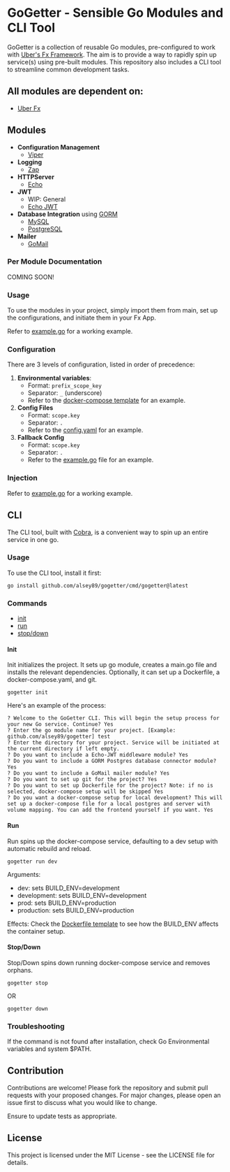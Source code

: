 # GoGetter - Sensible Go Modules and CLI Tool

GoGetter is a collection of reusable Go modules, pre-configured to work with [Uber's Fx Framework](https://github.com/uber-go/fx). The aim is to provide a way to rapidly spin up service(s) using pre-built modules. This repository also includes a CLI tool to streamline common development tasks.

## All modules are dependent on:

- [Uber Fx](https://github.com/uber-go/fx)

## Modules

- **Configuration Management**
  - [Viper](https://github.com/spf13/viper)
- **Logging**
  - [Zap](https://github.com/uber-go/zap)
- **HTTPServer**
  - [Echo](https://echo.labstack.com/)
- **JWT**
  - WIP: General
  - [Echo JWT](https://echo.labstack.com/)
- **Database Integration** using [GORM](https://gorm.io/index.html)
  - [MySQL](https://www.mysql.com/)
  - [PostgreSQL](https://www.postgresql.org/)
- **Mailer**
  - [GoMail](https://github.com/go-gomail/gomail)

### Per Module Documentation

COMING SOON!

### Usage

To use the modules in your project, simply import them from main, set up the configurations, and initiate them in your Fx App.

Refer to [example.go](./example.go) for a working example.

### Configuration

There are 3 levels of configuration, listed in order of precedence:

1. **Environmental variables**:
   - Format: `prefix_scope_key`
   - Separator: `_` (underscore)
   - Refer to the [docker-compose template](./cmd/templates/docker-compose.yaml.tpl) for an example.
2. **Config Files**
   - Format: `scope.key`
   - Separator: `.`
   - Refer to the [config.yaml](./config.yaml) for an example.
3. **Fallback Config**
   - Format: `scope.key`
   - Separator: `.`
   - Refer to the [example.go](./example.go) file for an example.

### Injection

Refer to [example.go](./example.go) for a working example.

## CLI

The CLI tool, built with [Cobra](https://github.com/spf13/cobra), is a convenient way to spin up an entire service in one go.

### Usage

To use the CLI tool, install it first:

```
go install github.com/alsey89/gogetter/cmd/gogetter@latest
```

### Commands

- [init](https://github.com/alsey89/gogetter/blob/main/README.md#init)
- [run](https://github.com/alsey89/gogetter/blob/main/README.md#run)
- [stop/down](https://github.com/alsey89/gogetter/blob/main/README.md#stopdown)

#### Init

Init initializes the project. It sets up go module, creates a main.go file and installs the relevant dependencies. Optionally, it can set up a Dockerfile, a docker-compose.yaml, and git.

```
gogetter init
```

Here's an example of the process:

```
? Welcome to the GoGetter CLI. This will begin the setup process for your new Go service. Continue? Yes
? Enter the go module name for your project. [Example: github.com/alsey89/gogetter] test
? Enter the directory for your project. Service will be initiated at the current directory if left empty.
? Do you want to include a Echo-JWT middleware module? Yes
? Do you want to include a GORM Postgres database connector module? Yes
? Do you want to include a GoMail mailer module? Yes
? Do you want to set up git for the project? Yes
? Do you want to set up Dockerfile for the project? Note: if no is selected, docker-compose setup will be skipped Yes
? Do you want a docker-compose setup for local development? This will set up a docker-compose file for a local postgres and server with volume mapping. You can add the frontend yourself if you want. Yes
```

#### Run

Run spins up the docker-compose service, defaulting to a dev setup with automatic rebuild and reload.

```
gogetter run dev
```

Arguments:

- dev: sets BUILD_ENV=development
- development: sets BUILD_ENV=development
- prod: sets BUILD_ENV=production
- production: sets BUILD_ENV=production

Effects:
Check the [Dockerfile template](./cmd/templates/Dockerfile.tpl) to see how the BUILD_ENV affects the container setup.

#### Stop/Down

Stop/Down spins down running docker-compose service and removes orphans.

```
gogetter stop
```

OR

```
gogetter down
```

### Troubleshooting

If the command is not found after installation, check Go Environmental variables and system $PATH.

## Contribution

Contributions are welcome! Please fork the repository and submit pull requests with your proposed changes. For major changes, please open an issue first to discuss what you would like to change.

Ensure to update tests as appropriate.

## License

This project is licensed under the MIT License - see the LICENSE file for details.
